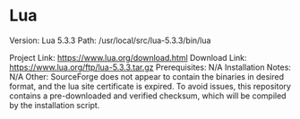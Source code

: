 Lua
===

Version: Lua 5.3.3
Path: /usr/local/src/lua-5.3.3/bin/lua

Project Link: https://www.lua.org/download.html
Download Link: https://www.lua.org/ftp/lua-5.3.3.tar.gz
Prerequisites: N/A
Installation Notes: N/A
Other: SourceForge does not appear to contain the binaries in desired format, and
the lua site certificate is expired. To avoid issues, this repository contains a
pre-downloaded and verified checksum, which will be compiled by the installation
script.
